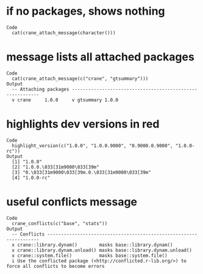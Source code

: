 # if no packages, shows nothing

    Code
      cat(crane_attach_message(character()))

# message lists all attached packages

    Code
      cat(crane_attach_message(c("crane", "gtsummary")))
    Output
      -- Attaching packages ----------------------------------------------------------
      v crane     1.0.0     v gtsummary 1.0.0

# highlights dev versions in red

    Code
      highlight_version(c("1.0.0", "1.0.0.9000", "0.9000.0.9000", "1.0.0-rc"))
    Output
      [1] "1.0.0"                                        
      [2] "1.0.0.\033[31m9000\033[39m"                   
      [3] "0.\033[31m9000\033[39m.0.\033[31m9000\033[39m"
      [4] "1.0.0-rc"                                     

# useful conflicts message

    Code
      crane_conflicts(c("base", "stats"))
    Output
      -- Conflicts -------------------------------------------------------------------
      x crane::library.dynam()        masks base::library.dynam()
      x crane::library.dynam.unload() masks base::library.dynam.unload()
      x crane::system.file()          masks base::system.file()
      i Use the conflicted package (<http://conflicted.r-lib.org/>) to force all conflicts to become errors

